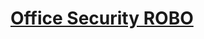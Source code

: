 # [Office Security ROBO]([https://refatahmed441.github.io/Office_Security_ROBO/](https://refat441.github.io/Office_Security_ROBO/)https://refat441.github.io/Office_Security_ROBO/)

